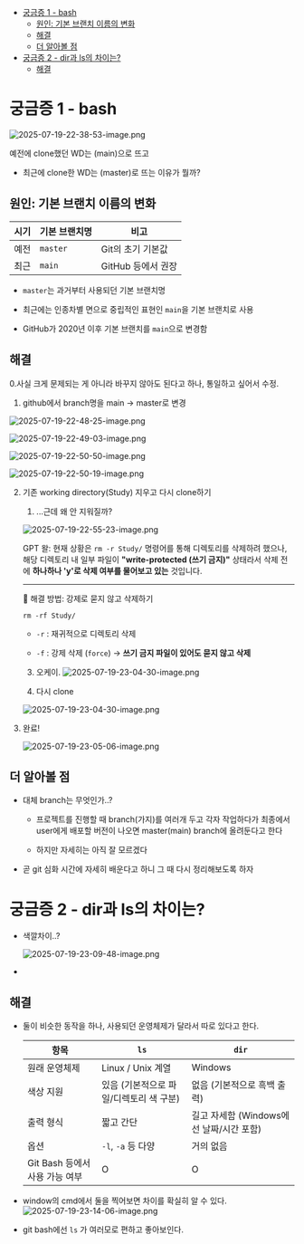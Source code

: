 - [궁금증 1 - bash](#궁금증-1---bash)
  - [원인: 기본 브랜치 이름의 변화](#원인-기본-브랜치-이름의-변화)
  - [해결](#해결)
  - [더 알아볼 점](#더-알아볼-점)
- [궁금증 2 - dir과 ls의 차이는?](#궁금증-2---dir과-ls의-차이는)
  - [해결](#해결-1)

# 궁금증 1 - bash

![2025-07-19-22-38-53-image.png](../imgs/2025-07-19-22-38-53-image.png)

예전에 clone했던 WD는 (main)으로 뜨고

- 최근에 clone한 WD는 (master)로 뜨는 이유가 뭘까?

## 원인: 기본 브랜치 이름의 변화

| 시기  | 기본 브랜치명  | 비고            |
| --- | -------- | ------------- |
| 예전  | `master` | Git의 초기 기본값   |
| 최근  | `main`   | GitHub 등에서 권장 |

- `master`는 과거부터 사용되던 기본 브랜치명

- 최근에는 인종차별 면으로 중립적인 표현인 `main`을 기본 브랜치로 사용

- GitHub가 2020년 이후 기본 브랜치를 `main`으로 변경함

## 해결

   0.사실 크게 문제되는 게 아니라 바꾸지 않아도 된다고 하나, 통일하고 싶어서 수정.

1. github에서 branch명을 main -> master로 변경

![2025-07-19-22-48-25-image.png](../imgs/2025-07-19-22-48-25-image.png)

![2025-07-19-22-49-03-image.png](../imgs/2025-07-19-22-49-03-image.png)

![2025-07-19-22-50-50-image.png](../imgs/2025-07-19-22-50-50-image.png)

![2025-07-19-22-50-19-image.png](../imgs/2025-07-19-22-50-19-image.png)

2. 기존 working directory(Study) 지우고 다시 clone하기
   
   1. ...근데 왜 안 지워질까?
   
   ![2025-07-19-22-55-23-image.png](../imgs/2025-07-19-22-55-23-image.png)
   
   
   
   GPT 왈: 현재 상황은 `rm -r Study/` 명령어를 통해 디렉토리를 삭제하려 했으나, 해당 디렉토리 내 일부 파일이 **"write-protected (쓰기 금지)"** 상태라서 삭제 전에 **하나하나 'y'로 삭제 여부를 물어보고 있는** 것입니다.
   
   ---
   
   🔧 해결 방법: 강제로 묻지 않고 삭제하기
   
   `rm -rf Study/`
   
   - `-r` : 재귀적으로 디렉토리 삭제
   
   - `-f` : 강제 삭제 (`force`) → **쓰기 금지 파일이 있어도 묻지 않고 삭제**
   3. 오케이.
   ![2025-07-19-23-04-30-image.png](../imgs/2025-07-19-23-01-29-image.png)
   
   4. 다시 clone
   
   ![2025-07-19-23-04-30-image.png](../imgs/2025-07-19-23-04-30-image.png)

3. 완료!
   
   ![2025-07-19-23-05-06-image.png](../imgs/2025-07-19-23-05-06-image.png)

## 더 알아볼 점

- 대체 branch는 무엇인가..?
  
  - 프로젝트를 진행할 때 branch(가지)를 여러개 두고 각자 작업하다가 최종에서 user에게 배포할 버전이 나오면 master(main) branch에 올려둔다고 한다
  
  - 하지만 자세히는 아직 잘 모르겠다

- 곧 git 심화 시간에 자세히 배운다고 하니 그 때 다시 정리해보도록 하자

# 궁금증 2 - dir과 ls의 차이는?

- 색깔차이..?
  
  ![2025-07-19-23-09-48-image.png](../imgs/2025-07-19-23-09-48-image.png)

- 

## 해결

- 둘이 비슷한 동작을 하나, 사용되던 운영체제가 달라서 따로 있다고 한다.
  
  | 항목                    | `ls`                    | `dir`                       |
  | --------------------- | ----------------------- | --------------------------- |
  | 원래 운영체제               | Linux / Unix 계열         | Windows                     |
  | 색상 지원                 | 있음 (기본적으로 파일/디렉토리 색 구분) | 없음 (기본적으로 흑백 출력)            |
  | 출력 형식                 | 짧고 간단                   | 길고 자세함 (Windows에선 날짜/시간 포함) |
  | 옵션                    | `-l`, `-a` 등 다양         | 거의 없음                       |
  | Git Bash 등에서 사용 가능 여부 | O                       | O                           |

- window의 cmd에서 둘을 찍어보면 차이를 확실히 알 수 있다.
  ![2025-07-19-23-14-06-image.png](../imgs/2025-07-19-23-14-06-image.png)

- git bash에선 `ls` 가 여러모로 편하고 좋아보인다.
